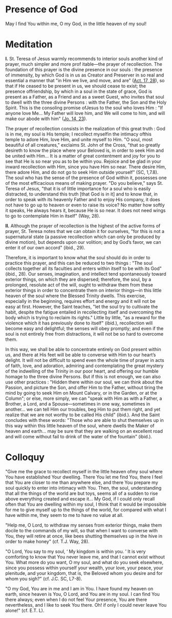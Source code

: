 # Presence of God

May I find You within me, O my God, in the little heaven of my soul!

# Meditation

**I.** St. Teresa of Jesus warmly recommends to interior souls another kind of prayer, much simpler and more prof itable—the prayer of recollection. The foundation of this prayer is the divine presence in our souls : the presence of immensity, by which God is in us as Creator and Preserver in so real and essential a manner that "in Him we live, and move, and are" ([Act. 17, 28](https://vulgata.online/bible/Act.17?ed=DR2&vfn=DR2.Act.17.28:vs)), so that if He ceased to be present in us, we should cease to exist; the presence offriendship, by which in a soul in the state of grace, God is present as a Father, as a Friend and as a sweet Guest, who invites that soul to dwell with the three divine Persons : with the Father, the Son and the Holy Spirit. This is the consoling promise ofJesus to the soul who loves Him : "If anyone love Me... My Father will love him, and We will come to him, and will make our abode with him" ([Jo. 14, 23](https://vulgata.online/bible/Jo.14?ed=DR2&vfn=DR2.Jo.14.23:vs)).

The prayer of recollection consists in the realization of this great truth : God is in me, my soul is His temple; I recollect myselfin the intimacy ofthis temple to adore Him, love Him, and unite myself to Him. "O soul, most beautiful of all creatures," exclaims St. John of the Cross, "that so greatly desireth to know the place where your Beloved is, in order to seek Him and be united with Him... It is a matter of great contentment and joy for you to see that He is so near you as to be within you. Rejoice and be glad in your inward recollection with Him, since you have Him so near. There desire Him, there adore Him, and do not go to seek Him outside yourself" (SC, 1,7.8). The soul who has the sense of the presence of God within it, possesses one of the most efficacious means of making prayer. "Do you believe," says St. Teresa of Jesus, "that it is of little importance for a soul who is easily distracted, to understand this truth [that God is in it] and to know that, in order to speak with its heavenly Father and to enjoy His company, it does not have to go up to heaven or even to raise its voice? No matter how softly it speaks, He always hears it, because He is so near. It does not need wings to go to contemplate Him in itself" (Way, 28).

**II.** Although the prayer of recollection is the highest of the active forms of prayer, St. Teresa notes that we can obtain it for ourselves, "for this is not a supernatural state (a passive recollection which can only be produced by divine motion), but depends upon our volition; and by God’s favor, we can enter it of our own accord" (ibid., 29).

Therefore, it is important to know what the soul should do in order to practice this prayer, and this can be reduced to two things : "The soul collects together all its faculties and enters within itself to be with its God" (ibid., 28). Our senses, imagination, and intellect tend spontaneously toward exterior things, on which they are dispersed; therefore, the soul, by a prolonged, resolute act of the will, ought to withdraw them from these exterior things in order to concentrate them on interior things—in this little heaven of the soul where the Blessed Trinity dwells. This exercise, especially in the beginning, requires effort and energy and it will not be easy at first. However, the Saint teaches, "let the soul try to cultivate the habit, despite the fatigue entailed in recollecting itself and overcoming the body which is trying to reclaim its rights." Little by little, "as a reward for the violence which it has previously done to itself" (ibid.), recollection will become easy and delightful; the senses will obey promptly; and even if the soul is not entirely free from distractions, it will not be so hard to overcome them.

In this way, we shall be able to concentrate entirely on God present within us, and there at His feet will be able to converse with Him to our heart’s delight. It will not be difficult to spend even the whole time of prayer in acts of faith, love, and adoration, admiring and contemplating the great mystery of the indwelling of the Trinity in our poor heart, and offering our humble homage to the three divine Persons. But if this is not enough, we can also use other practices : "Hidden there within our soul, we can think about the Passion, and picture the Son, and offer Him to the Father, without tiring the mind by going to seek Him on Mount Calvary, or in the Garden, or at the Column"; or else, more simply, we can "speak with Him as with a Father, a Brother, a Lord, and a Spouse—sometimes in one way, sometimes in another... we can tell Him our troubles, beg Him to put them right, and yet realize that we are not worthy to be called His child" (ibid.). And the Saint concludes with these words: "Those who are able to shut themselves up in this way within this little heaven of the soul, where dwells the Maker of heaven and earth... may be sure that they are walking on an excellent road and will come without fail to drink of the water of the fountain" (ibid.).

# Colloquy

"Give me the grace to recollect myself in the little heaven ofmy soul where You have established Your dwelling. There You let me find You, there I feel that You are closer to me than anywhere else, and there You prepare my soul quickly to enter into intimacy with You. Then, the soul, understanding that all the things of the world are but toys, seems all of a sudden to rise above everything created and escape it... My God, if I could only recall often that You are dwelling within my soul, I think that it would be impossible for me to give myself up to the things of the world, for compared with what I have within me, they seem to me to have no value at all.

"Help me, O Lord, to withdraw my senses from exterior things, make them docile to the commands of my will, so that when I want to converse with You, they will retire at once, like bees shutting themselves up in the hive in order to make honey" (cf. T.J. Way, 28).

"O Lord, You say to my soul, ‘ My kingdom is within you. ’ It is very comforting to know that You never leave me, and that I cannot exist without You. What more do you want, O my soul, and what do you seek elsewhere, since you possess within yourself your wealth, your love, your peace, your plenitude, and your kingdom, that is, the Beloved whom you desire and for whom you sigh?" (cf. J.C. SC, L7-8).

"O my God, You are in me and I am in You. I have found my heaven on earth, since heaven is You, O Lord, and You are in my soul. I can find You there always; even when I do not feel Your presence, You are there nevertheless, and I like to seek You there. Oh! if only I could never leave You alone!" (cf. E.T. L).
